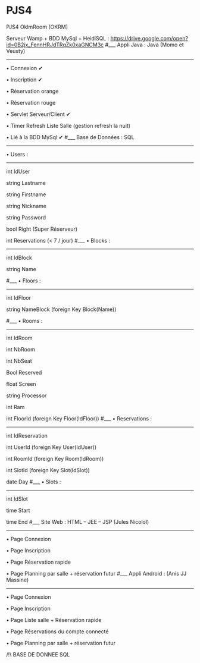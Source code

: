# PJS4
PJS4 OklmRoom [OKRM]

Serveur Wamp + BDD MySql + HeidiSQL : https://drive.google.com/open?id=0B2jx_FennHRJdTRqZk0xaGNCM3c
#___
Appli Java : Java (Momo et Veusty)
___
•	Connexion ✔

•	Inscription ✔

•	Réservation orange

•	Réservation rouge

•	Servlet Serveur/Client ✔

•	Timer Refresh Liste Salle (gestion refresh la nuit)

•	Lié à la BDD MySql ✔
#___
Base de Données : SQL
___
•	Users :
___
int IdUser

string Lastname

string Firstname

string Nickname

string Password

bool Right (Super Réserveur)

int Reservations  (< 7 / jour)
#___
•	Blocks :
___
int IdBlock

string Name

#___
•	Floors :
___
int IdFloor

string NameBlock (foreign Key Block(Name))

#___
•	Rooms :
___
int IdRoom

int NbRoom

int NbSeat

Bool Reserved

float Screen

string Processor

int Ram

int FloorId (foreign Key Floor(IdFloor))
#___
•	Reservations :
___
int IdReservation

int UserId (foreign Key User(IdUser))

int RoomId (foreign Key Room(IdRoom))

int SlotId (foreign Key Slot(IdSlot))

date Day
#___
•	Slots :
___
int IdSlot

time Start

time End
#___
Site Web : HTML – JEE – JSP (Jules Nicolol)
___
•	Page Connexion

•	Page Inscription

•	Page Réservation rapide

•	Page Planning par salle + réservation futur
#___
Appli Android : (Anis JJ Massine)
___
•	Page Connexion

•	Page Inscription

•	Page Liste salle + Réservation rapide

•	Page Réservations du compte connecté

•	Page Planning par salle + réservation futur

/!\ BASE DE DONNEE SQL
